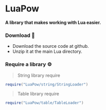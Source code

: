 # LuaPow
**A library that makes working with Lua easier.**
### Download 🔻
- Download the source code at github.
- Unzip it at the main Lua directory.
### Require a library ⚙️
> String library require
```lua
require("LuaPow/string/StringLoader")
```
> Table library require
```lua
require("LuaPow/table/TableLoader")
```
